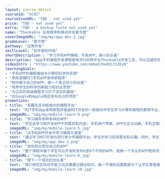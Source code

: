 ```yaml
---
layout: course_detail
courseId: "SC02"
courseIconURL: "TBD - not used yet"
price: "TBD - not used yet"
extra: "TBD - a backup field not used yet"
name: "Thunkable 应用程序和移动开发夏令营"
coverImageURL: "img/my/app-dev-2.jpg"
gradeLevel: "夏令营"
pathway: "应用开发"
skillLevel: "初学者到中级"
shortDescription : "学习手机APP编程，开发APP，做小创业者"
description: "App手机编程开发课程使用流行的跨平台Thunkable开发工具，可以迅速的完成App的设计与实现，在完成编程学习的同时，把自己的创业想法变成现实。"
videoIntro : "https://www.youtube.com/embed/KedditSZEy0"
learningGoals:
- "手机APP的编程基础与计算机科学的实践"
- "熟练掌握MIT手机APP发明家程序"
- "制作属于自己的APP，做一个真正的小创业者"
- "培养学生的科学创新能力和创业思想"
- "为之后的高级编程学习打下坚实的基础"
- "在Google和Apple商店发布自己的项目"
promotions:
- title: "有趣并且功能强大的编程平台"
  text: "MIT手机App发明家程序是由MIT开发的一款面向中学生学习计算机编程的教育平台。它把手机APP编程所需的复杂代码转换成为图形化的编程单元，使学生可以很快的开发出功能强大的自己的APP。"
  imageURL: "img/my/mobile-learn-0.png"
- title: "学习编写多种多样的APP"
  text: "学生会学习和开发APP不同题目和内容: 手机用户界面，APP交互与动画，手机互联网的编程，手机服务器通讯，微信聊天程序，手机传感器的应用，手机游戏的开发。"
  imageURL: "img/my/mobile-learn-5.jpg"
- title: "从手机APP开发中学习编程大道理"
  text: "通过学习MIT开发的流行青少年编程平台，学生的学习变得更加有乐趣。同时，学生可以很直接的接触和了解到计算机编程中使用的核心概念，为下一步学习真正的编程打下坚实的基础。"
  imageURL: "img/my/app-dev-1.png"
- title: "发布和分享你自己的APP"
  text: "整个课程中每个学生可以开发和发布6至8个不同的APP。就像一个专业的APP程序员和创业者，你会把自己的APP发布到谷歌的APP商店，让全世界的人通过互联网下载你的APP。"
  imageURL: "img/my/mobile-learn-6.jpg"
- title: "做下一个成功的创业者"
  text: "我们相信实际动手能力远远重要过理论知识。每一节课的设置都是为了让学生掌握通过编程解决具体实际问题的方法。同时，我们会给学生灌输科技创新创业的知识，让学生学习到如何把一个想法通过努力变为现实。"
  imageURL: "img/my/mobile-learn-10.jpg"
---
```

